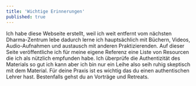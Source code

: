 ```yaml
---
title: 'Wichtige Erinnerungen'
published: true
---
```

Ich habe diese Webseite erstellt, weil ich weit entfernt vom nächsten Dharma-Zentrum lebe
dadurch lerne ich hauptsächlich mit Büchern, Videos, Audio-Aufnahmen und austausch mit anderen
Praktizierenden. Auf dieser Seite veröffentliche ich für meine eigene Referenz eine Liste von 
Resourcen die ich als nützlich empfunden habe. Ich überprüfe die Authentizität des Materials so gut ich kann aber ich bin nur ein Leihe also seih ruhig skeptisch mit dem Material.
Für deine Praxis ist es wichtig das du einen authentischen Lehrer hast. Bestenfalls gehst du an Vorträge und Retreats.
